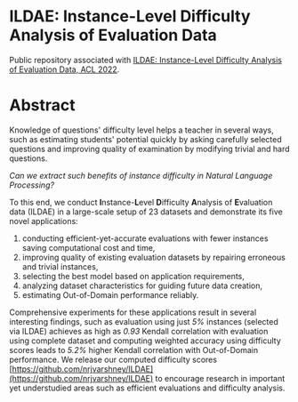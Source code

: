 # ILDAE: Instance-Level Difficulty Analysis of Evaluation Data

Public repository associated with [ILDAE: Instance-Level Difficulty Analysis of Evaluation Data, ACL 2022](https://arxiv.org/abs/).

# Abstract
Knowledge of questions' difficulty level helps a teacher in several ways, such as estimating students' potential quickly by asking carefully selected questions and improving quality of examination by modifying trivial and hard questions.

_Can we extract such benefits of instance difficulty in Natural Language Processing?_

To this end, we conduct **I**nstance-**L**evel **D**ifficulty **A**nalysis of **E**valuation data (ILDAE) in a large-scale setup of $23$ datasets and demonstrate its five novel applications: 
1. conducting efficient-yet-accurate evaluations with fewer instances saving computational cost and time, 
2. improving quality of existing evaluation datasets by repairing erroneous and trivial instances, 
3. selecting the best model based on application requirements, 
4. analyzing dataset characteristics for guiding future data creation, 
5. estimating Out-of-Domain performance reliably.

Comprehensive experiments for these applications result in several interesting findings, such as evaluation using just _5%_ instances (selected via ILDAE) achieves as high as _0.93_ Kendall correlation with evaluation using complete dataset and computing weighted accuracy using difficulty scores leads to _5.2%_ higher Kendall correlation with Out-of-Domain performance.
We release our computed difficulty scores [https://github.com/nrjvarshney/ILDAE](https://github.com/nrjvarshney/ILDAE) to encourage research in important yet understudied areas such as efficient evaluations and difficulty analysis.
